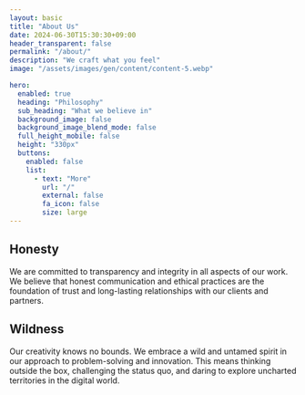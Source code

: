 ```yaml
---
layout: basic
title: "About Us"
date: 2024-06-30T15:30:30+09:00
header_transparent: false
permalink: "/about/"
description: "We craft what you feel"
image: "/assets/images/gen/content/content-5.webp"

hero:
  enabled: true
  heading: "Philosophy"
  sub_heading: "What we believe in"
  background_image: false
  background_image_blend_mode: false
  full_height_mobile: false
  height: "330px"
  buttons:
    enabled: false
    list:
      - text: "More"
        url: "/"
        external: false
        fa_icon: false
        size: large
---
```


## Honesty

We are committed to transparency and integrity in all aspects of our work. We believe that honest communication and ethical practices are the foundation of trust and long-lasting relationships with our clients and partners.

## Wildness

Our creativity knows no bounds. We embrace a wild and untamed spirit in our approach to problem-solving and innovation. This means thinking outside the box, challenging the status quo, and daring to explore uncharted territories in the digital world.

<!-- ## Our Expertise

User experience is about how a user interacts with, and experiences, a particular product, system or service. As a UX designer, you should consider the Why, What and How of product use.

{% include framework/shortcodes/figure.html src="/assets/images/gen/content/content-1.webp" title="Steve Francia" caption="Designing in Figma" alt="Photo of designing a website in Figma" link="https://figma.com" target="_blank" %}

## Design Systems

A Design System is a set of interconnected patterns and shared practices coherently organized to aid in digital product design and development of products such as apps or websites.

{% include framework/shortcodes/youtube.html id='2M6dJ2Uynhg' %}

## Process

There are two primary jobs involved in creating a website: the web designer and web developer, who often work closely together on a website. The web designers are responsible for the visual aspect, which includes the layout, coloring and typography of a web page.

- User experience research
- Visual design and illustration
- Programming and coding

![Design In Figma](/assets/images/gen/content/content-2.webp)

Web designers will also have a working knowledge of markup languages such as HTML and CSS, although the extent of their knowledge will differ from one web designer to another. -->